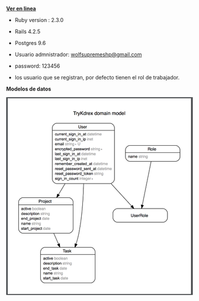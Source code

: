 [**Ver en linea**](https://try-kdrex.herokuapp.com/) 

* Ruby version : 2.3.0

* Rails 4.2.5

* Postgres 9.6

* Usuario admnistrador: wolfsupremeshp@gmail.com
* password: 123456
* los usuario que se registran, por defecto tienen el rol de trabajador.

**Modelos de datos**

![](model.png)



